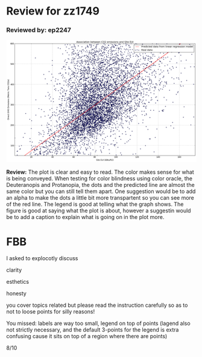#  Review for zz1749
### Reviewed by: ep2247

![image](plot_zz1749.png)


**Review:**
    The plot is clear and easy to read.  The color makes sense for what is being conveyed.  When testing for color blindness using color oracle, the Deuteranopis and Protanopia, the dots and the predicted line are almost the same color but you can still tell them apart.  One suggestion would be to add an alpha to make the dots a little bit more transpartent so you can see more of the red line.  The legend is good at telling what the graph shows.  The figure is good at saying what the plot is about, however a suggestin would be to add a caption to explain what is going on in the plot more.


# FBB

I asked to explocotly discuss

clarity

esthetics

honesty

you cover topics related but please read the instruction carefully so as to not to loose points for silly reasons!



You missed: labels are way too small, legend on top of points (lagend also not strictly necessary, and the default 3-points for the legend is extra confusing cause it sits on top of a region where there are points)



8/10
